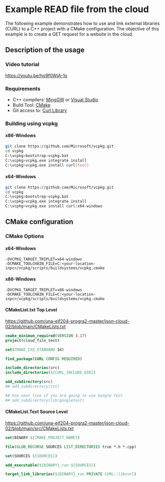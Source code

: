 # Example READ file from the cloud

The following example demonstrates how to use and link external libraries (CURL) to a C++ project with a CMake configuration. The objective of this example is to create a GET request for a website in the cloud.

## Description of the usage

### Video tutorial

https://youtu.be/ho9f0WiA-1o

### Requirements

- C++ compilers: [MingGW](http://mingw-w64.org/doku.php) or [Visual Studio](https://visualstudio.microsoft.com/downloads/)
- Build Tool: [CMake](https://cmake.org/)
- Git access to: [Curl Library](https://github.com/curl/curl)

### Building using vcpkg

#### x86-Windows

```bash
git clone https://github.com/Microsoft/vcpkg.git
cd vcpkg
C:\vcpkg>bootstrap-vcpkg.bat
C:\vcpkg>vcpkg.exe integrate install
C:\vcpkg>vcpkg.exe install curl[tool]
```

#### x64-Windows

```bash
git clone https://github.com/Microsoft/vcpkg.git
cd vcpkg
C:\vcpkg>bootstrap-vcpkg.bat
C:\vcpkg>vcpkg.exe integrate install
C:\vcpkg>vcpkg.exe install curl:x64-windows
```

## CMake configuration

### CMake Options

#### x64-Windows

```properties
-DVCPKG_TARGET_TRIPLET=x64-windows 
-DCMAKE_TOOLCHAIN_FILE=C:<your-location-inpc>/vcpkg/scripts/buildsystems/vcpkg.cmake
```

#### x86-Windows

```properties
-DVCPKG_TARGET_TRIPLET=x86-windows 
-DCMAKE_TOOLCHAIN_FILE=C:<your-location-inpc>/vcpkg/scripts/buildsystems/vcpkg.cmake
```

#### CMakeList.txt Top Level

https://github.com/una-eif204-progra2-master/json-cloud-02/blob/main/CMakeLists.txt

```cmake
cmake_minimum_required(VERSION 3.17)
project(cloud_file_test)

set(CMAKE_CXX_STANDARD 14)

find_package(CURL CONFIG REQUIRED)

include_directories(src)
include_directories(${CURL_INCLUDE_DIR})

add_subdirectory(src)
## add_subdirectory(tst)

## Use next line if you are going to use Google Test
## add_subdirectory(lib/googletest)
```

#### CMakeList.Text Source Level

https://github.com/una-eif204-progra2-master/json-cloud-02/blob/main/src/CMakeLists.txt

```cmake
set(BINARY ${CMAKE_PROJECT_NAME})

file(GLOB_RECURSE SOURCES LIST_DIRECTORIES true *.h *.cpp)

set(SOURCES ${SOURCES})

add_executable(${BINARY}_run ${SOURCES})

target_link_libraries(${BINARY}_run PRIVATE CURL::libcurl)
```

